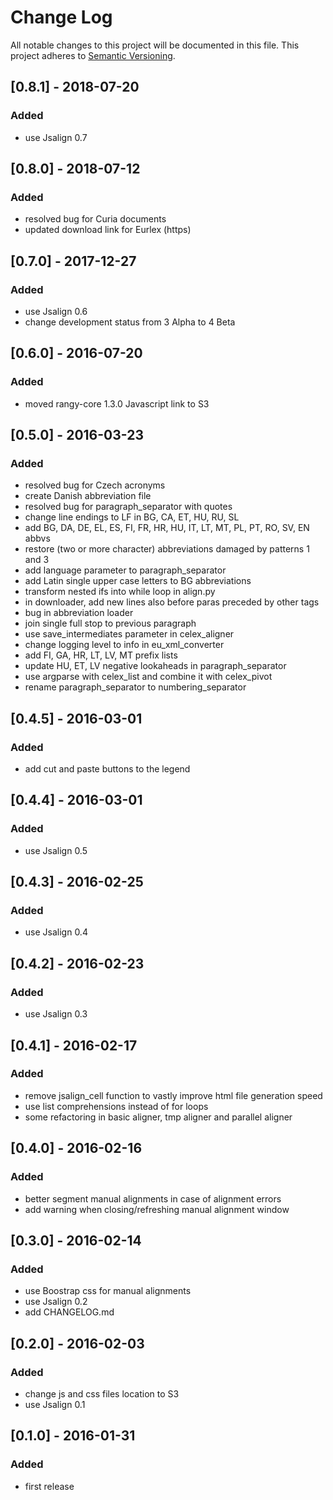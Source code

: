 # Change Log
All notable changes to this project will be documented in this file.
This project adheres to [Semantic Versioning](http://semver.org/).

## [0.8.1] - 2018-07-20
### Added
- use Jsalign 0.7

## [0.8.0] - 2018-07-12
### Added
- resolved bug for Curia documents
- updated download link for Eurlex (https)

## [0.7.0] - 2017-12-27
### Added
- use Jsalign 0.6
- change development status from 3 Alpha to 4 Beta

## [0.6.0] - 2016-07-20
### Added
- moved rangy-core 1.3.0 Javascript link to S3

## [0.5.0] - 2016-03-23
### Added
- resolved bug for Czech acronyms
- create Danish abbreviation file
- resolved bug for paragraph_separator with quotes
- change line endings to LF in BG, CA, ET, HU, RU, SL
- add BG, DA, DE, EL, ES, FI, FR, HR, HU, IT, LT, MT, PL, PT, RO, SV, EN abbvs
- restore (two or more character) abbreviations damaged by patterns 1 and 3
- add language parameter to paragraph_separator
- add Latin single upper case letters to BG abbreviations
- transform nested ifs into while loop in align.py
- in downloader, add new lines also before paras preceded by other tags
- bug in abbreviation loader
- join single full stop to previous paragraph
- use save_intermediates parameter in celex_aligner
- change logging level to info in eu_xml_converter
- add FI, GA, HR, LT, LV, MT prefix lists
- update HU, ET, LV negative lookaheads in paragraph_separator
- use argparse with celex_list and combine it with celex_pivot
- rename paragraph_separator to numbering_separator

## [0.4.5] - 2016-03-01
### Added
- add cut and paste buttons to the legend

## [0.4.4] - 2016-03-01
### Added
- use Jsalign 0.5

## [0.4.3] - 2016-02-25
### Added
- use Jsalign 0.4

## [0.4.2] - 2016-02-23
### Added
- use Jsalign 0.3

## [0.4.1] - 2016-02-17
### Added
- remove jsalign_cell function to vastly improve html file generation speed
- use list comprehensions instead of for loops
- some refactoring in basic aligner, tmp aligner and parallel aligner

## [0.4.0] - 2016-02-16
### Added
- better segment manual alignments in case of alignment errors 
- add warning when closing/refreshing manual alignment window

## [0.3.0] - 2016-02-14
### Added
- use Boostrap css for manual alignments 
- use Jsalign 0.2
- add CHANGELOG.md

## [0.2.0] - 2016-02-03
### Added
- change js and css files location to S3
- use Jsalign 0.1


## [0.1.0] - 2016-01-31
### Added
- first release